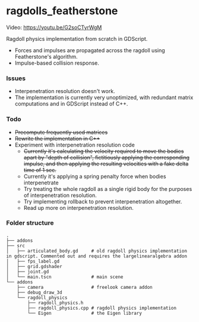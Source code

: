 # ragdolls_featherstone

Video: https://youtu.be/G2soCTyrWgM

Ragdoll physics implementation from scratch in GDScript.

* Forces and impulses are propagated across the ragdoll using Featherstone's algorithm.
* Impulse-based collision response.




### Issues
* Interpenetration resolution doesn't work.
* The implementation is currently very unoptimized, with redundant matrix computations and in GDScript instead of C++.


### Todo
* ~~Precompute frequently used matrices~~
* ~~Rewrite the implementation in C++~~
* Experiment with interpenetration resolution code
    * ~~Currently it's calculating the velocity required to move the bodies apart by "depth of collision", fictitiously applying the corresponding impulse, and then applying the resulting velocities with a fake delta time of 1 sec.~~
    * Currently it's applying a spring penalty force when bodies interpenetrate
    * Try treating the whole ragdoll as a single rigid body for the purposes of interpenetration resolution.
    * Try implementing rollback to prevent interpenetration altogether.
    * Read up more on interpenetration resolution.


### Folder structure
```
.
├── addons
├── src
│   ├── articulated_body.gd     # old ragdoll physics implementation in gdscript. Commented out and requires the largelinearalgebra addon
│   ├── fps_label.gd
│   ├── grid.gdshader
│   ├── joint.gd
│   └── main.tscn               # main scene
└── addons
    ├── camera                  # freelook camera addon
    ├── debug_draw_3d
    └── ragdoll_physics
        ├── ragdoll_physics.h
        ├── ragdoll_physics.cpp # ragdoll physics implementation
        └── Eigen               # the Eigen library
```
